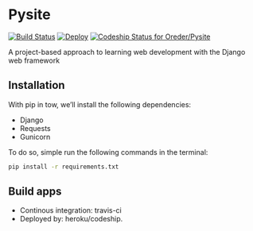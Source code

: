 # Pysite
[![Build Status](https://travis-ci.org/Oreder/Pysite.svg?branch=master)](https://travis-ci.org/Oreder/Pysite) [![Deploy](https://www.herokucdn.com/deploy/button.svg)](https://heroku.com/deploy) [![Codeship Status for Oreder/Pysite](https://app.codeship.com/projects/56524100-a8ba-0136-9021-5a5557c832b3/status?branch=master)](https://app.codeship.com/projects/308622)

A project-based approach to learning web development with the Django web framework

## Installation
With pip in tow, we’ll install the following dependencies:
+ Django
+ Requests
+ Gunicorn

To do so, simple run the following commands in the terminal:
```sh
pip install -r requirements.txt
```

## Build apps 
+ Continous integration: travis-ci
+ Deployed by: heroku/codeship. 
